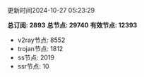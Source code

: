 更新时间2024-10-27 05:23:29

**总订阅: 2893**
**总节点: 29740**
**有效节点: 12393**
- v2ray节点: 8552
- trojan节点: 1812
- ss节点: 2019
- ssr节点: 10
